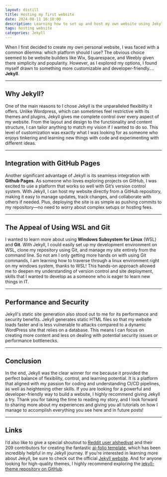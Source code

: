 ```yaml
---
layout: distill
title: Hosting my first website
date: 2024-08-11 16:10:00
description: Learning how to set up and host my own website using Jekyll.
tags: hosting website
categories: Jekyll
---
```


When I first decided to create my own personal website, I was faced with a common dilemma: which platform should I use? The obvious choice seemed to be website builders like Wix, Squarespace, and Weebly given there simplicity and popularity. However, as I explored my options, I found myself drawn to something more customizable and developer-friendly.... **Jekyll**.

---

## Why Jekyll?

One of the main reasons to I chose Jekyll is the unparalleled flexibility it offers. Unlike Wordpress, which can sometimes feel restrictive with its themes and plugins, Jekyll gives me complete control over every aspect of my website. From the layout and design to the functionality and content structure, I can tailor anything to match my vision if I wanted to do so. This level of customization was exactly what I was looking for as someone who enjoys tinkering and learning new things with code and experimenting with different ideas.

---

## Integration with GitHub Pages

Another significant advantage of Jekyll is its seamless integration with **Github Pages**. As someone who loves exploring projects on GitHub, I was excited to use a platform that works so well with Git’s version control system. With Jekyll, I can host my website directly from a GitHub repository, making it easy to manage updates, track changes, and collaborate with others if needed. Plus, deploying the site is as simple as pushing commits to my repository—no need to worry about complex setups or hosting fees.

---

## The Appeal of Using WSL and Git

I wanted to learn more about using **Windows Subsystem for Linux** (WSL) and **Git**. With Jekyll, I could easily set up my development environment on WSL, clone my repository using Git, and manage my site entirely from the command line. So not am I only getting more hands on with using Git commands, I am learning how to traverse through a linux environment right on my windows system, thanks to WSL! This hands-on approach allowed me to deepen my understanding of version control and site deployment, skills that I wanted to develop as a someone who is eager to learn new things in IT.

---

## Performance and Security

Jekyll's static site generation also stood out to me for its performance and security benefits. Jekyll generates static HTML files so that my website loads faster and is less vulnerable to attacks compared to a dynamic WordPress site that relies on a database. This means I can focus on creating more content and less on dealing with potential security issues or performance bottlenecks.

---

## Conclusion

In the end, Jekyll was the clear winner for me because it provided the perfect balance of flexibility, control, and learning potential. It is a platform that aligned with my passion for coding and understanding CI/CD pipelines, as well as heightening other skills. If you are looking for a powerful and developer-friendly way to build a website, I highly recommend giving Jekyll a try. Thank you for taking the time to reading my story, and I look forward to sharing more about my experiences and giving you all tutorials on how I manage to accomplish everything you see here and in future posts!

---

## Links

I’d also like to give a special shoutout to [Reddit user alshedivat](https://github.com/alshedivat) and their 209 contributors for creating the fantastic [ai-folio template](https://github.com/alshedivat/al-folio), which has been incredibly helpful in my Jekyll journey. If you’re interested in learning more about Jekyll, be sure to check out the official [Jekyll website](https://jekyllrb.com/). And for anyone looking for high-quality themes, I highly recommend exploring the [jekyll-theme repository on GitHub](https://github.com/topics/jekyll-theme).